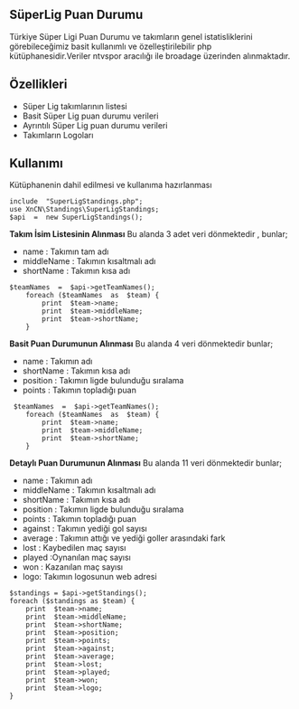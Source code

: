 ## SüperLig Puan Durumu

Türkiye Süper Ligi Puan Durumu ve takımların genel istatisliklerini görebileceğimiz basit kullanımlı ve özelleştirilebilir php kütüphanesidir.Veriler ntvspor aracılığı ile broadage üzerinden alınmaktadır.

## Özellikleri
 - Süper Lig takımlarının listesi
 - Basit Süper Lig puan durumu verileri
 - Ayrıntılı Süper Lig puan durumu verileri
 - Takımların Logoları

## Kullanımı
Kütüphanenin dahil edilmesi ve kullanıma hazırlanması

    include  "SuperLigStandings.php";
    use XnCN\Standings\SuperLigStandings;
    $api  =  new SuperLigStandings();

**Takım İsim Listesinin Alınması**
Bu alanda 3 adet veri dönmektedir , bunlar;
 - name : Takımın tam adı
 - middleName : Takımın kısaltmalı adı
 - shortName : Takımın kısa adı
```
$teamNames  =  $api->getTeamNames();
    foreach ($teamNames  as  $team) {
    	print  $team->name;
    	print  $team->middleName;
    	print  $team->shortName;
    }
```
**Basit Puan Durumunun Alınması**
Bu alanda 4 veri dönmektedir bunlar;
 - name : Takımın adı
 - shortName : Takımın kısa adı
 - position  : Takımın ligde bulunduğu sıralama
 - points : Takımın topladığı puan
```
 $teamNames  =  $api->getTeamNames();
    foreach ($teamNames  as  $team) {
    	print  $team->name;
    	print  $team->middleName;
    	print  $team->shortName;
    }
```
**Detaylı Puan Durumunun Alınması**
Bu alanda 11 veri dönmektedir bunlar;
 - name : Takımın adı
 - middleName : Takımın kısaltmalı adı
 - shortName : Takımın kısa adı
 - position  : Takımın ligde bulunduğu sıralama
 - points : Takımın topladığı puan
 - against : Takımın yediği gol sayısı
 - average : Takımın attığı ve yediği goller arasındaki fark
 - lost : Kaybedilen maç sayısı
 - played :Oynanılan maç sayısı
 - won : Kazanılan maç sayısı
 - logo: Takımın logosunun web adresi
```
$standings = $api->getStandings();
foreach ($standings as $team) {
    print  $team->name;
    print  $team->middleName;
    print  $team->shortName;
    print  $team->position;
    print  $team->points;
    print  $team->against;
    print  $team->average;
    print  $team->lost;
    print  $team->played;
    print  $team->won;
    print  $team->logo;
}
```
    
